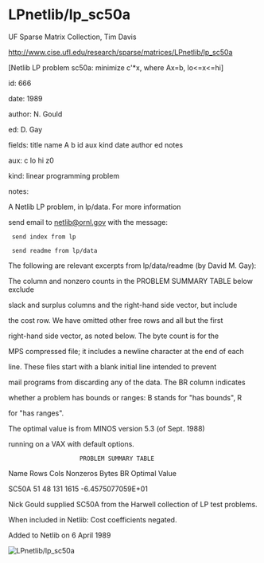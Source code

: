 # LPnetlib/lp_sc50a

 UF Sparse Matrix Collection, Tim Davis

 http://www.cise.ufl.edu/research/sparse/matrices/LPnetlib/lp_sc50a

 [Netlib LP problem sc50a: minimize c'*x, where Ax=b, lo<=x<=hi]

 id: 666

 date: 1989

 author: N. Gould

 ed: D. Gay

 fields: title name A b id aux kind date author ed notes

 aux: c lo hi z0

 kind: linear programming problem

 notes:

 A Netlib LP problem, in lp/data.  For more information                    

 send email to netlib@ornl.gov with the message:                           

                                                                           

 	 send index from lp                                                      

 	 send readme from lp/data                                                

                                                                           

 The following are relevant excerpts from lp/data/readme (by David M. Gay):

                                                                           

 The column and nonzero counts in the PROBLEM SUMMARY TABLE below exclude  

 slack and surplus columns and the right-hand side vector, but include     

 the cost row.  We have omitted other free rows and all but the first      

 right-hand side vector, as noted below.  The byte count is for the        

 MPS compressed file; it includes a newline character at the end of each   

 line.  These files start with a blank initial line intended to prevent    

 mail programs from discarding any of the data.  The BR column indicates   

 whether a problem has bounds or ranges:  B stands for "has bounds", R     

 for "has ranges".                                                         

                                                                           

 The optimal value is from MINOS version 5.3 (of Sept. 1988)               

 running on a VAX with default options.                                    

                                                                           

                        PROBLEM SUMMARY TABLE                              

                                                                           

 Name       Rows   Cols   Nonzeros    Bytes  BR      Optimal Value         

 SC50A        51     48      131       1615       -6.4575077059E+01        

                                                                           

 Nick Gould supplied SC50A from the Harwell collection of LP test problems.

 When included in Netlib: Cost coefficients negated.                       

                                                                           

 Added to Netlib on  6 April 1989                                          

![LPnetlib/lp_sc50a](http://www2.research.att.com/~yifanhu/GALLERY/GRAPHS/GIF_SMALL/LPnetlib@lp_sc50a.gif)
